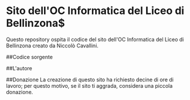 # Sito dell'OC Informatica del Liceo di Bellinzona$
Questo repository ospita il codice del sito dell'OC Informatica del Liceo di Bellinzona creato da Niccolò Cavallini.

##Codice sorgente

##L'autore

##Donazione
La creazione di questo sito ha richiesto decine di ore di lavoro; per questo motivo, se il sito ti aggrada, considera una piccola donazione.
